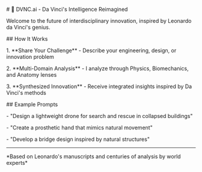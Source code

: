 \# 🎨 DVNC.ai - Da Vinci's Intelligence Reimagined



Welcome to the future of interdisciplinary innovation, inspired by Leonardo da Vinci's genius.



\## How It Works



1\. \*\*Share Your Challenge\*\* - Describe your engineering, design, or innovation problem

2\. \*\*Multi-Domain Analysis\*\* - I analyze through Physics, Biomechanics, and Anatomy lenses

3\. \*\*Synthesized Innovation\*\* - Receive integrated insights inspired by Da Vinci's methods



\## Example Prompts



\- "Design a lightweight drone for search and rescue in collapsed buildings"

\- "Create a prosthetic hand that mimics natural movement"

\- "Develop a bridge design inspired by natural structures"



---

\*Based on Leonardo's manuscripts and centuries of analysis by world experts\*

